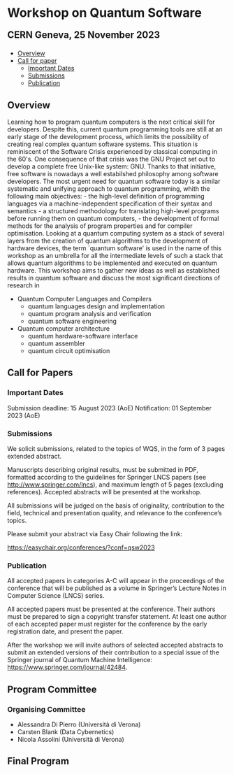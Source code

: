 # Workshop on Quantum Software <br/> <p style="font-size: 21px;"> CERN Geneva, 25 November 2023 </p>

* [Overview](#overview)
* [Call for paper](#call-for-papers)
  * [Important Dates](#important-dates)
  * [Submissions](#submissions)
  * [Publication](#publication)

## Overview

Learning how to program quantum computers is the next critical skill for developers. Despite this, current quantum programming tools are still at an early stage of the development process, which limits the possibility of creating real complex quantum software systems. This situation is reminiscent of the Software Crisis experienced by classical computing in the 60's. One consequence of that crisis was the GNU Project set out to develop a complete free Unix-like system: GNU. Thanks to that initiative, free software is nowadays a well estabilshed philosophy among software developers. The most urgent need for quantum software today is a similar systematic and unifying approach to quantum programming, whith the following main objectives: - the high-level definition of programming languages via a machine-independent specification of their syntax and semantics - a structured methodology for translating high-level programs before running them on quantum computers, - the development of formal methods for the analysis of program properties and for compiler optimisation.
Looking at a quantum computing system as a stack of several layers from the creation of quantum algorithms to the development of hardware devices, the term `quantum software' is used in the name of this workshop as an umbrella for all the intermediate levels of such a stack that allows quantum algorithms to be implemented and executed on quantum hardware. This workshop aims to gather new ideas as well as established results in quantum software and discuss the most significant directions of research in

- Quantum Computer Languages and Compilers
  - quantum languages design and implementation
  - quantum program analysis and verification
  - quantum software engineering
- Quantum computer architecture
  - quantum hardware-software interface
  - quantum assembler
  - quantum circuit optimisation

## Call for Papers

### Important Dates

Submission deadline: 15 August 2023 (AoE)
Notification: 01 September 2023 (AoE)

### Submissions

We solicit submissions, related to the topics of WQS, in the form of 3 pages extended abstract.

Manuscripts describing original results, must be submitted in PDF, formatted according to the guidelines for Springer LNCS papers (see http://www.springer.com/lncs), and maximum length of 5 pages (excluding references).
Accepted abstracts will be presented at the workshop.

All submissions will be judged on the basis of originality, contribution to the field, technical and presentation quality, and relevance to the conference’s topics.

Please submit your abstract via Easy Chair following the link:

https://easychair.org/conferences/?conf=qsw2023

### Publication

All accepted papers in categories A-C will appear in the proceedings of the conference that will be published as a volume in Springer’s Lecture Notes in Computer Science (LNCS) series.

All accepted papers must be presented at the conference. Their authors must be prepared to sign a copyright transfer statement. At least one author of each accepted paper must register for the conference by the early registration date, and present the paper.

After the workshop we will invite authors of selected accepted abstracts to submit an extended versions of their contribution to a special issue of the Springer journal of Quantum Machine Intelligence: https://www.springer.com/journal/42484.

## Program Committee

### Organising Committee

* Alessandra Di Pierro (Università di Verona)
* Carsten Blank (Data Cybernetics)
* Nicola Assolini (Università di Verona)

## Final Program
